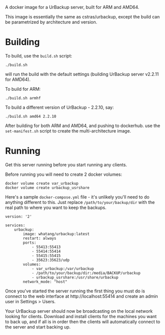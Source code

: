 A docker image for a UrBackup server, built for ARM and AMD64.

This image is essentially the same as cstras/urbackup, except the build can be parametrized by architecture and version.

# Building

To build, use the `build.sh` script:

    ./build.sh
	
will run the build with the default settings (building UrBackup server v2.2.11 for AMD64).

To build for ARM:

	./build.sh armhf
	
To build a different version of UrBackup - 2.2.10, say:

	./build.sh amd64 2.2.10

After building for both ARM and AMD64, and pushing to dockerhub. use the `set-manifest.sh` script to create the multi-architecture image.

# Running

Get this server running before you start running any clients.

Before running you will need to create 2 docker volumes:

	docker volume create var_urbackup
	docker volume create urbackup_usrshare

Here's a sample `docker-compose.yml` file - it's unlikely you'll need to do anything different to this. Just replace `/path/to/your/backup/dir` with the real path to where you want to keep the backups.

	version: '2'

	services:
		urbackup:
			image: whatang/urbackup:latest
			restart: always
			ports:
				- 55413:55413
				- 55414:55414
				- 55415:55415
				- 35623:35623/udp
			volumes:
				- var_urbackup:/var/urbackup
				- /path/to/your/backup/dir:/media/BACKUP/urbackup
				- urbackup_usrshare:/usr/share/urbackup
			network_mode: "host"

Once you've started the server running the first thing you must do is connect to the web interface at http://localhost:55414 and create an admin user in Settings > Users.

Your UrBackup server should now be broadcasting on the local network looking for clients. Download and install clients for the machines you want to back up, and if all is in order then the clients will automatically connect to the server and start backing up.
